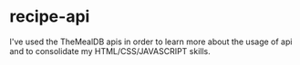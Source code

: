 # recipe-api

I've used the TheMealDB apis in order to learn more about the usage of api and to consolidate my HTML/CSS/JAVASCRIPT skills.
